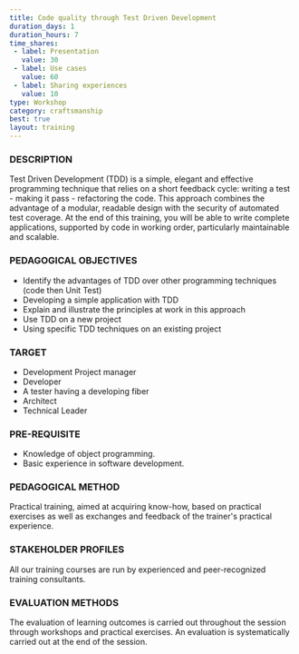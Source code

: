 ```yaml
---
title: Code quality through Test Driven Development
duration_days: 1
duration_hours: 7
time_shares:
 - label: Presentation
   value: 30
 - label: Use cases
   value: 60
 - label: Sharing experiences
   value: 10
type: Workshop
category: craftsmanship
best: true
layout: training
---
```


### DESCRIPTION
Test Driven Development (TDD) is a simple, elegant and effective programming technique that relies on a short feedback cycle: writing a test - making it pass - refactoring the code. This approach combines the advantage of a modular, readable design with the security of automated test coverage. At the end of this training, you will be able to write complete applications, supported by code in working order, particularly maintainable and scalable.

### PEDAGOGICAL OBJECTIVES
* Identify the advantages of TDD over other programming techniques (code then Unit Test)
* Developing a simple application with TDD
* Explain and illustrate the principles at work in this approach
* Use TDD on a new project
* Using specific TDD techniques on an existing project

### TARGET
* Development Project manager
* Developer
* A tester having a developing fiber
* Architect
* Technical Leader

### PRE-REQUISITE
* Knowledge of object programming.
* Basic experience in software development.

### PEDAGOGICAL METHOD
Practical training, aimed at acquiring know-how, based on practical exercises as well as exchanges and feedback of the trainer's practical experience.

### STAKEHOLDER PROFILES
All our training courses are run by experienced and peer-recognized training consultants.

### EVALUATION METHODS
The evaluation of learning outcomes is carried out throughout the session through workshops and practical exercises. An evaluation is systematically carried out at the end of the session.


